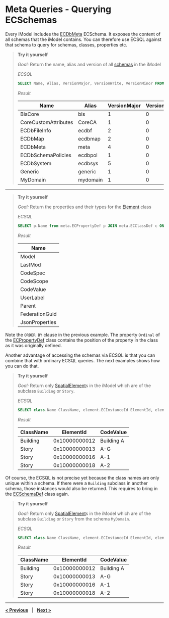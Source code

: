 # Meta Queries - Querying ECSchemas

Every iModel includes the [ECDbMeta](../ECDbMeta.ecschema.md) ECSchema. It exposes the content of all schemas that the iModel contains. You can therefore use ECSQL against that schema to query for schemas, classes, properties etc.

> **Try it yourself**
>
> *Goal:* Return the name, alias and version of all [schemas](../ECDbMeta.ecschema.md#ECSchemaDef) in the iModel
>
> *ECSQL*
> ```sql
> SELECT Name, Alias, VersionMajor, VersionWrite, VersionMinor FROM meta.ECSchemaDef ORDER BY Name
> ```
> *Result*
>
> Name | Alias | VersionMajor | VersionWrite | VersionMinor
> --- | --- | --- | --- | ---
> BisCore | bis | 1 | 0 | 0
> CoreCustomAttributes | CoreCA | 1 | 0 | 0
> ECDbFileInfo | ecdbf | 2 | 0 | 0
> ECDbMap | ecdbmap | 2 | 0 | 0
> ECDbMeta | meta | 4 | 0 | 0
> ECDbSchemaPolicies | ecdbpol | 1 | 0 | 0
> ECDbSystem | ecdbsys | 5 | 0 | 0
> Generic |generic | 1 | 0 | 0
> MyDomain | mydomain | 1 | 0 | 0

---

> **Try it yourself**
>
> *Goal:* Return the properties and their types for the [Element](../../bis/domains/biscore/BisCore.ecschema.md#Element) class
>
> *ECSQL*
> ```sql
> SELECT p.Name from meta.ECPropertyDef p JOIN meta.ECClassDef c ON c.ECInstanceId=p.Class.Id WHERE c.Name='Element' ORDER BY p.Ordinal
> ```
>
> *Result*
>
> Name |
> --- |
> Model |
> LastMod |
> CodeSpec |
> CodeScope |
> CodeValue |
> UserLabel |
> Parent |
> FederationGuid |
> JsonProperties |

Note the `ORDER BY` clause in the previous example. The property `Ordinal` of the [ECPropertyDef](../ECDbMeta.ecschema.md#ECPropertyDef) class contains the position of the property in the class as it was originally defined.

Another advantage of accessing the schemas via ECSQL is that you can combine that with ordinary ECSQL queries. The next examples shows how you can do that.

> **Try it yourself**
>
> *Goal:* Return only [SpatialElement](../../bis/domains/biscore/BisCore.ecschema.md#SpatialElement)s in the iModel which are of the subclass `Building` or `Story`.
>
> *ECSQL*
> ```sql
> SELECT class.Name ClassName, element.ECInstanceId ElementId, element.CodeValue FROM bis.SpatialElement element JOIN meta.ECClassDef class ON element.ECClassId=class.ECInstanceId WHERE class.Name IN ('Building','Story')
> ```
>
> *Result*
>
> ClassName | ElementId | CodeValue
> --- | --- | ---
> Building | 0x10000000012 | Building A
> Story | 0x10000000013 | A-G
> Story | 0x10000000016 | A-1
> Story | 0x10000000018 | A-2

Of course, the ECSQL is not precise yet because the class names are only unique within a schema. If there
were a `Building` subclass in another schema, those instances would also be returned. This requires to bring in the [ECSchemaDef](../ECDbMeta.ecschema.md#ECSchemaDef) class again.

> **Try it yourself**
>
> *Goal:* Return only [SpatialElement](../../bis/domains/biscore/BisCore.ecschema.md#SpatialElement)s in the iModel which are of the subclass `Building` or `Story` from the schema `MyDomain`.
>
> *ECSQL*
> ```sql
> SELECT class.Name ClassName, element.ECInstanceId ElementId, element.CodeValue FROM bis.SpatialElement element JOIN meta.ECClassDef class ON element.ECClassId=class.ECInstanceId JOIN meta.ECSchemaDef schema ON schema.ECInstanceId=class.Schema.Id WHERE schema.Name = 'MyDomain' AND class.Name IN ('Building','Story')
> ```
>
> *Result*
>
> ClassName | ElementId | CodeValue
> --- | --- | ---
> Building | 0x10000000012 | Building A
> Story | 0x10000000013 | A-G
> Story | 0x10000000016 | A-1
> Story | 0x10000000018 | A-2

---

[**< Previous**](./SpatialQueries.md) &nbsp; | &nbsp; [**Next >**](./ChangeSummaryQueries.md)
